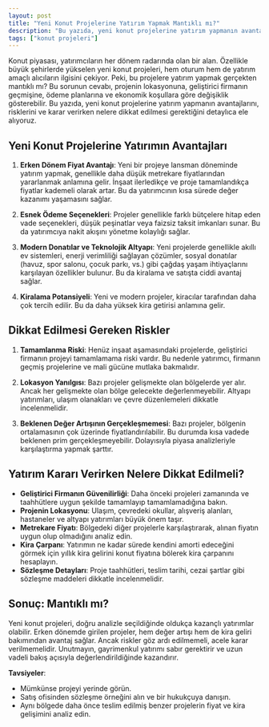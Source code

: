 ```yaml
---
layout: post
title: "Yeni Konut Projelerine Yatırım Yapmak Mantıklı mı?"
description: "Bu yazıda, yeni konut projelerine yatırım yapmanın avantajlarını, risklerini ve karar verirken nelere dikkat edilmesi gerektiğini detaylıca ele alıyoruz."
tags: ["konut projeleri"]
---
```


Konut piyasası, yatırımcıların her dönem radarında olan bir alan. Özellikle büyük şehirlerde yükselen yeni konut projeleri, hem oturum hem de yatırım amaçlı alıcıların ilgisini çekiyor. Peki, bu projelere yatırım yapmak gerçekten mantıklı mı? Bu sorunun cevabı, projenin lokasyonuna, geliştirici firmanın geçmişine, ödeme planlarına ve ekonomik koşullara göre değişiklik gösterebilir. Bu yazıda, yeni konut projelerine yatırım yapmanın avantajlarını, risklerini ve karar verirken nelere dikkat edilmesi gerektiğini detaylıca ele alıyoruz.

## Yeni Konut Projelerine Yatırımın Avantajları

1. **Erken Dönem Fiyat Avantajı**: Yeni bir projeye lansman döneminde yatırım yapmak, genellikle daha düşük metrekare fiyatlarından yararlanmak anlamına gelir. İnşaat ilerledikçe ve proje tamamlandıkça fiyatlar kademeli olarak artar. Bu da yatırımcının kısa sürede değer kazanımı yaşamasını sağlar.

2. **Esnek Ödeme Seçenekleri**: Projeler genellikle farklı bütçelere hitap eden vade seçenekleri, düşük peşinatlar veya faizsiz taksit imkanları sunar. Bu da yatırımcıya nakit akışını yönetme kolaylığı sağlar.

3. **Modern Donatılar ve Teknolojik Altyapı**: Yeni projelerde genellikle akıllı ev sistemleri, enerji verimliliği sağlayan çözümler, sosyal donatılar (havuz, spor salonu, çocuk parkı, vs.) gibi çağdaş yaşam ihtiyaçlarını karşılayan özellikler bulunur. Bu da kiralama ve satışta ciddi avantaj sağlar.

4. **Kiralama Potansiyeli**: Yeni ve modern projeler, kiracılar tarafından daha çok tercih edilir. Bu da daha yüksek kira getirisi anlamına gelir.

## Dikkat Edilmesi Gereken Riskler

1. **Tamamlanma Riski**: Henüz inşaat aşamasındaki projelerde, geliştirici firmanın projeyi tamamlamama riski vardır. Bu nedenle yatırımcı, firmanın geçmiş projelerine ve mali gücüne mutlaka bakmalıdır.

2. **Lokasyon Yanılgısı**: Bazı projeler gelişmekte olan bölgelerde yer alır. Ancak her gelişmekte olan bölge gelecekte değerlenmeyebilir. Altyapı yatırımları, ulaşım olanakları ve çevre düzenlemeleri dikkatle incelenmelidir.

3. **Beklenen Değer Artışının Gerçekleşmemesi**: Bazı projeler, bölgenin ortalamasının çok üzerinde fiyatlandırılabilir. Bu durumda kısa vadede beklenen prim gerçekleşmeyebilir. Dolayısıyla piyasa analizleriyle karşılaştırma yapmak şarttır.

## Yatırım Kararı Verirken Nelere Dikkat Edilmeli?

- **Geliştirici Firmanın Güvenilirliği**: Daha önceki projeleri zamanında ve taahhütlere uygun şekilde tamamlayıp tamamlamadığına bakın.
- **Projenin Lokasyonu**: Ulaşım, çevredeki okullar, alışveriş alanları, hastaneler ve altyapı yatırımları büyük önem taşır.
- **Metrekare Fiyatı**: Bölgedeki diğer projelerle karşılaştırarak, alınan fiyatın uygun olup olmadığını analiz edin.
- **Kira Çarpanı**: Yatırımın ne kadar sürede kendini amorti edeceğini görmek için yıllık kira gelirini konut fiyatına bölerek kira çarpanını hesaplayın.
- **Sözleşme Detayları**: Proje taahhütleri, teslim tarihi, cezai şartlar gibi sözleşme maddeleri dikkatle incelenmelidir.

## Sonuç: Mantıklı mı?

Yeni konut projeleri, doğru analizle seçildiğinde oldukça kazançlı yatırımlar olabilir. Erken dönemde girilen projeler, hem değer artışı hem de kira geliri bakımından avantaj sağlar. Ancak riskler göz ardı edilmemeli, acele karar verilmemelidir. Unutmayın, gayrimenkul yatırımı sabır gerektirir ve uzun vadeli bakış açısıyla değerlendirildiğinde kazandırır.

**Tavsiyeler**:

- Mümkünse projeyi yerinde görün.
- Satış ofisinden sözleşme örneğini alın ve bir hukukçuya danışın.
- Aynı bölgede daha önce teslim edilmiş benzer projelerin fiyat ve kira gelişimini analiz edin.